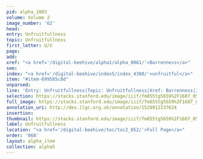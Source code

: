 ```yaml
---
pid: alpha_1003
volume: Volume 2
image_number: '62'
head: 
entry: Unfruitfullness
topic: Unfruitfullness
first_letter: U/V
page: 
add: 
xref: "<a href='/digital-beehive/alpha1/alpha_0061/'>Barrenness</a>"
see: 
index: "<a href='/digital-beehive/index5/index_4380/'>unfruitful</a>"
item: "#item-699585c8d"
unparsed: 
line: 'Entry: Unfruitfullness|Topic: Unfruitfullness|Xref: Barrenness|Index: unfruitful|#item-699585c8d'
selection: https://stacks.stanford.edu/image/iiif/fm855tg5659%2F1607_0529/815,1755,2943,497/full/0/default.jpg
full_image: https://stacks.stanford.edu/image/iiif/fm855tg5659%2F1607_0529/full/full/0/default.jpg
annotation_uri: http://dev.llgc.org.uk/annotation/1528912237624
insertion: 
thumbnail: https://stacks.stanford.edu/image/iiif/fm855tg5659%2F1607_0529/815,1755,600,180/250,/0/default.jpg
label: Unfruitfullness
location: "<a href='/digital-beehive/toc/toc2_052/'>Full Page</a>"
order: '068'
layout: alpha_item
collection: alpha5
---
```

